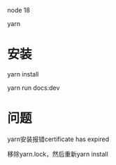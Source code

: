 node 18

yarn

# 安装

yarn install

yarn run docs:dev

# 问题

yarn安装报错certificate has expired

移除yarn.lock，然后重新yarn install


